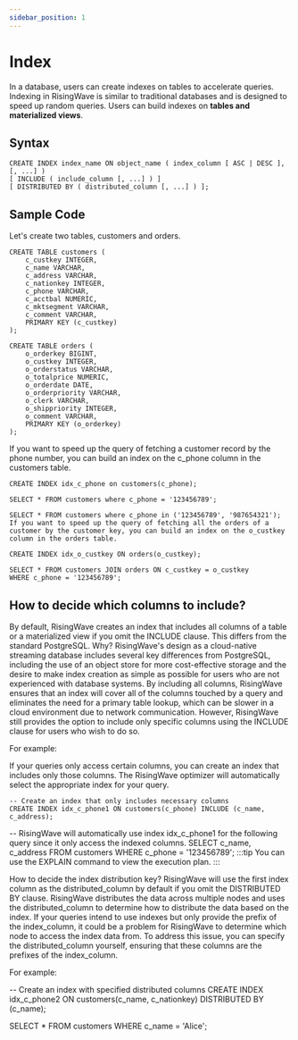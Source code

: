 ```yaml
---
sidebar_position: 1
---
```


# Index

In a database, users can create indexes on tables to accelerate queries. Indexing in RisingWave is similar to traditional databases and is designed to speed up random queries. Users can build indexes on **tables and materialized views**.

## Syntax

```
CREATE INDEX index_name ON object_name ( index_column [ ASC | DESC ], [, ...] )
[ INCLUDE ( include_column [, ...] ) ]
[ DISTRIBUTED BY ( distributed_column [, ...] ) ];
```
## Sample Code
Let's create two tables, customers and orders.

```
CREATE TABLE customers (
    c_custkey INTEGER,
    c_name VARCHAR,
    c_address VARCHAR,
    c_nationkey INTEGER,
    c_phone VARCHAR,
    c_acctbal NUMERIC,
    c_mktsegment VARCHAR,
    c_comment VARCHAR,
    PRIMARY KEY (c_custkey)
);

CREATE TABLE orders (
    o_orderkey BIGINT,
    o_custkey INTEGER,
    o_orderstatus VARCHAR,
    o_totalprice NUMERIC,
    o_orderdate DATE,
    o_orderpriority VARCHAR,
    o_clerk VARCHAR,
    o_shippriority INTEGER,
    o_comment VARCHAR,
    PRIMARY KEY (o_orderkey)
);
```

If you want to speed up the query of fetching a customer record by the phone number, you can build an index on the c_phone column in the customers table.

```
CREATE INDEX idx_c_phone on customers(c_phone);

SELECT * FROM customers where c_phone = '123456789';

SELECT * FROM customers where c_phone in ('123456789', '987654321');
If you want to speed up the query of fetching all the orders of a customer by the customer key, you can build an index on the o_custkey column in the orders table.

CREATE INDEX idx_o_custkey ON orders(o_custkey);

SELECT * FROM customers JOIN orders ON c_custkey = o_custkey 
WHERE c_phone = '123456789';
```

## How to decide which columns to include?

By default, RisingWave creates an index that includes all columns of a table or a materialized view if you omit the INCLUDE clause. This differs from the standard PostgreSQL. Why? RisingWave's design as a cloud-native streaming database includes several key differences from PostgreSQL, including the use of an object store for more cost-effective storage and the desire to make index creation as simple as possible for users who are not experienced with database systems. By including all columns, RisingWave ensures that an index will cover all of the columns touched by a query and eliminates the need for a primary table lookup, which can be slower in a cloud environment due to network communication. However, RisingWave still provides the option to include only specific columns using the INCLUDE clause for users who wish to do so.

For example:

If your queries only access certain columns, you can create an index that includes only those columns. The RisingWave optimizer will automatically select the appropriate index for your query.

```
-- Create an index that only includes necessary columns
CREATE INDEX idx_c_phone1 ON customers(c_phone) INCLUDE (c_name, c_address);
```


-- RisingWave will automatically use index idx_c_phone1 for the following query since it only access the indexed columns.
SELECT c_name, c_address FROM customers WHERE c_phone = '123456789';
:::tip You can use the EXPLAIN command to view the execution plan. :::

How to decide the index distribution key?
RisingWave will use the first index column as the distributed_column by default if you omit the DISTRIBUTED BY clause. RisingWave distributes the data across multiple nodes and uses the distributed_column to determine how to distribute the data based on the index. If your queries intend to use indexes but only provide the prefix of the index_column, it could be a problem for RisingWave to determine which node to access the index data from. To address this issue, you can specify the distributed_column yourself, ensuring that these columns are the prefixes of the index_column.

For example:

-- Create an index with specified distributed columns
CREATE INDEX idx_c_phone2 ON customers(c_name, c_nationkey) DISTRIBUTED BY (c_name);

SELECT * FROM customers WHERE c_name = 'Alice';
